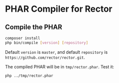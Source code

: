 # PHAR Compiler for Rector

## Compile the PHAR

```bash
composer install
php bin/compile [version] [repository]
```

Default `version` is `master`, and default `repository` is `https://github.com/rector/rector.git`.

The compiled PHAR will be in `tmp/rector.phar`. Test it:

```bash
php ../tmp/rector.phar
```
